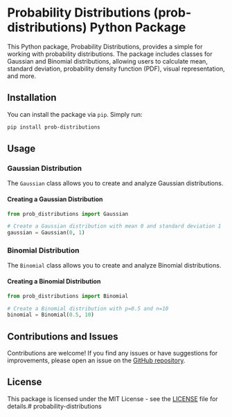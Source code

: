 # Probability Distributions (prob-distributions) Python Package

This Python package, Probability Distributions, provides a simple  for working with probability distributions. The package includes classes for Gaussian and Binomial distributions, allowing users to calculate mean, standard deviation, probability density function (PDF), visual representation, and more.

## Installation

You can install the package via `pip`. Simply run:

```bash
pip install prob-distributions
```

## Usage

### Gaussian Distribution

The `Gaussian` class allows you to create and analyze Gaussian distributions.

#### Creating a Gaussian Distribution

```python
from prob_distributions import Gaussian

# Create a Gaussian distribution with mean 0 and standard deviation 1
gaussian = Gaussian(0, 1)
```

### Binomial Distribution

The `Binomial` class allows you to create and analyze Binomial distributions.

#### Creating a Binomial Distribution

```python
from prob_distributions import Binomial

# Create a Binomial distribution with p=0.5 and n=10
binomial = Binomial(0.5, 10)
```

## Contributions and Issues

Contributions are welcome! If you find any issues or have suggestions for improvements, please open an issue on the [GitHub repository](https://github.com/your-username/probability-distributions).

## License

This package is licensed under the MIT License - see the [LICENSE](LICENSE) file for details.# probability-distributions
